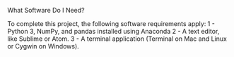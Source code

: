 What Software Do I Need?

To complete this project, the following software requirements apply:
1 - Python 3, NumPy, and pandas installed using Anaconda
2 - A text editor, like Sublime or Atom.
3 - A terminal application (Terminal on Mac and Linux or Cygwin on Windows).
